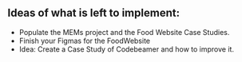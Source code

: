 ## Ideas of what is left to implement: ##
- Populate the MEMs project and the Food Website Case Studies.
- Finish your Figmas for the FoodWebsite
- Idea: Create a Case Study of Codebeamer and how to improve it.
